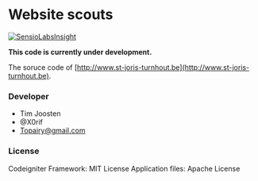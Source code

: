 Website scouts
=============================================

[![SensioLabsInsight](https://insight.sensiolabs.com/projects/6c810428-0178-42f8-a8c0-f903ea067aaa/small.png)](https://insight.sensiolabs.com/projects/6c810428-0178-42f8-a8c0-f903ea067aaa)

**This code is currently under development.**

The soruce code of [http://www.st-joris-turnhout.be](http://www.st-joris-turnhout.be).

### Developer

- Tim Joosten
- @X0rif
- Topairy@gmail.com

### License
Codeigniter Framework: MIT License
Application files: Apache License
